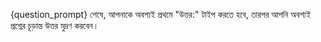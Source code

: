 {question_prompt}
শেষে, আপনাকে অবশ্যই প্রথমে "উত্তর:" টাইপ করতে হবে, তারপর আপনি অবশ্যই প্রশ্নের চূড়ান্ত উত্তর মুদ্রণ করবেন।